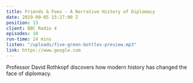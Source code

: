 ```yaml
---
title: Friends & Foes - A Narrative History of Diplomacy
date: 2019-09-05 15:27:00 Z
position: 13
client: BBC Radio 4
episodes: 10
run-time: 14 mins
listen: "/uploads/five-green-bottles-preview.mp3"
link: https://www.google.com
---
```


Professor David Rothkopf discovers how modern history has changed the face of diplomacy.
